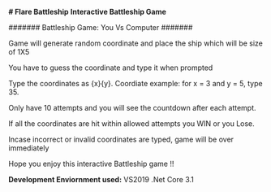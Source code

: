 **# Flare Battleship**
**Interactive Battleship Game**

#######  Battleship Game: You Vs Computer #######

Game will generate random coordinate and place the ship which will be size of 1X5

You have to guess the coordinate and type it when prompted

Type the coordinates as {x}{y}. Coordiate example: for x = 3 and y = 5, type 35.

Only have 10 attempts and you will see the countdown after each attempt.

If all the coordinates are hit within allowed attempts you WIN or you Lose.

Incase incorrect or invalid coordinates are typed, game will be over immediately

Hope you enjoy this interactive Battleship game !!



**Development Enviornment used:**
VS2019
.Net Core 3.1



